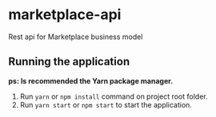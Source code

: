 # marketplace-api
Rest api for Marketplace business model

## Running the application

**ps: Is recommended the Yarn package manager.**
  
1. Run `yarn` or `npm install` command on project root folder.
2. Run `yarn start` or `npm start` to start the application.
